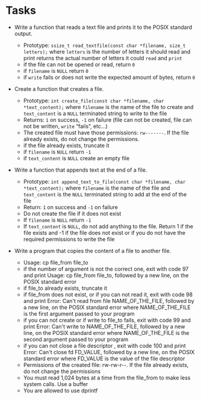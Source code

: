 
# Tasks

- Write a function that reads a text file and prints it to the POSIX standard output.

    - Prototype: ``ssize_t read_textfile(const char *filename, size_t letters);``
    where ``letters`` is the number of letters it should read and print
    returns the actual number of letters it could ``read`` and ``print``
    - if the file can not be opened or read, return ``0``
    - if ``filename`` is ``NULL`` return ``0``
    - if ``write`` fails or does not write the expected amount of bytes, return ``0``


- Create a function that creates a file.

    - Prototype: ``int create_file(const char *filename, char *text_content);``
    where ``filename`` is the name of the file to create and ``text_content`` is a ``NULL`` terminated string to write to the file
    - Returns: ``1`` on success, ``-1`` on failure (file can not be created, file can not be written, ``write`` “fails”, etc…)
    - The created file must have those permissions: ``rw-------``. If the file already exists, do not change the permissions.
    - if the file already exists, truncate it
    - if ``filename`` is ``NULL`` return ``-1``
    - if ``text_content`` is ``NULL`` create an empty file

- Write a function that appends text at the end of a file.

    - Prototype: ``int append_text_to_file(const char *filename, char *text_content);``
    where ``filename`` is the name of the file and ``text_content`` is the ``NULL`` terminated string to add at the end of the file
    - Return: ``1`` on success and ``-1`` on failure
    - Do not create the file if it does not exist
    - If ``filename`` is ``NULL`` return ``-1``
    - If ``text_content`` is ``NULL``, do not add anything to the file. Return 1 if the file exists and -1 if the file does not exist or if you do not have the required permissions to write the file

- Write a program that copies the content of a file to another file.

    - Usage: cp file_from file_to
    - if the number of argument is not the correct one, exit with code 97 and print Usage: cp file_from file_to, followed by a new line, on the POSIX standard error
    - if file_to already exists, truncate it
    - if file_from does not exist, or if you can not read it, exit with code 98 and print Error: Can't read from file NAME_OF_THE_FILE, followed by a new line, on the POSIX standard error
        where NAME_OF_THE_FILE is the first argument passed to your program
    - if you can not create or if write to file_to fails, exit with code 99 and print Error: Can't write to NAME_OF_THE_FILE, followed by a new line, on the POSIX standard error
        where NAME_OF_THE_FILE is the second argument passed to your program
    - if you can not close a file descriptor , exit with code 100 and print Error: Can't close fd FD_VALUE, followed by a new line, on the POSIX standard error
        where FD_VALUE is the value of the file descriptor
    - Permissions of the created file: rw-rw-r--. If the file already exists, do not change the permissions
    - You must read 1,024 bytes at a time from the file_from to make less system calls. Use a buffer
    - You are allowed to use dprintf
